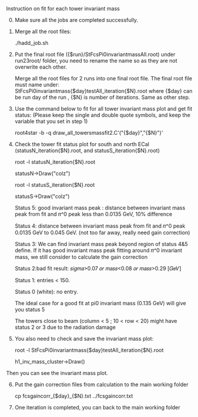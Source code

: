 Instruction on fit for each tower invariant mass

0) Make sure all the jobs are completed successfully.

1) Merge all the root files: 

	./hadd_job.sh

2) Put the final root file ({$run}/StFcsPi0invariantmassAll.root) under run23root/ folder, you need to rename the name so as they are not overwrite each other.

	Merge all the root files for 2 runs into one final root file. The final root file must name under: StFcsPi0invariantmass{$day}testAll_iteration{$N}.root  where {$day} can be run day of the run , {$N} is number of iterations. Same as other step.


3) Use the command below to fit for all tower invariant mass plot and get fit status: (Please keep the single and double quote symbols, and keep the variable that you set in step 1)

	root4star -b -q draw_all_towersmassfit2.C'("{$day}","{$N}")' 

4) Check the tower fit status plot for south and north ECal (statusN_iteration{$N}.root, and statusS_iteration{$N}.root) 

	root -l statusN_iteration{$N}.root 

	statusN->Draw("colz")

	root -l statusS_iteration{$N}.root 

	statusS->Draw("colz")

	Status 5: good invariant mass peak : distance between invariant mass peak from fit and 𝜋^0 peak less than 0.0135 GeV, 10% difference

	Status 4: distance between invariant mass peak from fit and 𝜋^0 peak 0.0135 GeV to 0.045 GeV. (not too far away, really need gain correction)

	Status 3: We can find invariant mass peak beyond region of status 4&5 define. If it has good invariant mass peak fitting around 𝜋^0 invariant mass, we still consider to calculate the gain correction

	Status 2:bad fit result: 𝑠𝑖𝑔𝑚𝑎>0.07 𝑜𝑟 𝑚𝑎𝑠𝑠<0.08 𝑜𝑟 𝑚𝑎𝑠𝑠>0.29 [𝐺𝑒𝑉]

	Status 1: entries < 150.     
	
	Status 0 (white): no entry.   

	The ideal case for a good fit at pi0 invariant mass (0.135 GeV) will give you status 5  

	The towers close to beam (column < 5 ; 10 < row < 20) might have status 2 or 3 due to the radiation damage

	
5) You also need to check and save the invariant mass plot:

	root -l StFcsPi0invariantmass{$day}testAll_iteration{$N}.root

	h1_inv_mass_cluster->Draw()

Then you can see the invariant mass plot.

6) Put the gain correction files from calculation to the main working folder

	cp fcsgaincorr_{$day}_{$N}.txt ../fcsgaincorr.txt

7) One iteration is completed, you can back to the main working folder

